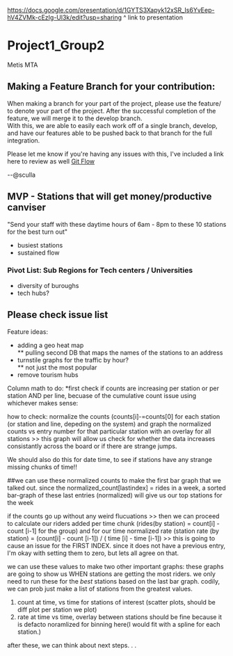 https://docs.google.com/presentation/d/1GYTS3Xapyk12xSR_Is6YvEep-hV4ZVMk-cEzIg-Ul3k/edit?usp=sharing
^ link to presentation

# Project1_Group2
Metis MTA 

## Making a Feature Branch for your contribution:
When making a branch for your part of the project, please use the feature/<your branch name> to denote your part of the project. After the successful completion of the feature, we will merge it to the develop branch.  
With this, we are able to easily each work off of a single branch, develop, and have our features able to be pushed back to that branch for the full integration. 

Please let me know if you're having any issues with this, I've included a link here to review as well [Git Flow](https://www.atlassian.com/git/tutorials/comparing-workflows/gitflow-workflow) 

--@sculla

## MVP - Stations that will get money/productive canviser  
"Send your staff with these daytime hours of 6am - 8pm to these 10 stations for the best turn out"  
* busiest stations  
* sustained flow  

### Pivot List: Sub Regions for Tech centers / Universities  
* diversity of buroughs  
* tech hubs?  
## Please check issue list

Feature ideas:
* adding a geo heat map  
** pulling second DB that maps the names of the stations to an address  
* turnstile graphs for the traffic by hour?  
** not just the most popular 
* remove tourism hubs  


Column math to do:
*first check if counts are increasing per station or per station AND per line, becuase of the cumulative count issue 
using whichever makes sense:

how to check: normalize the counts (counts[i]-=counts[0] for each station (or station and line, depeding on the system) and graph the normalized counts vs entry number for that particular station with an overlay for all stations >> this graph will allow us check for whether the data increases consistantly across the board or if there are strange jumps. 

We should also do this for date time, to see if stations have any strange missing chunks of time!!

##we can use these normalized counts to make the first bar graph that we talked out. since the normalized_count[lastindex] = rides in a week, a sorted bar-graph of these last entries (normalized) will give us our top stations for the week


if the counts go up without any weird flucuations  >> then we can proceed to calculate our riders added per time chunk (rides(by station) = count[i] - count [i-1] for the group) and for our time normalized rate (station rate (by station) = (count[i] - count [i-1]) / ( time [i] - time [i-1])     >> this is going to cause an issue for the FIRST INDEX. since it does not have a previous entry, I'm okay with setting them to zero, but lets all agree on that.

we can use these values to make two other important graphs: these graphs are going to show us WHEN stations are getting the most riders. we only need to run these for the *best* stations based on the last bar graph. codily, we can prob just make a list of stations from the greatest values.
1. count at time, vs time for stations of interest (scatter plots, should be diff plot per station we plot)
2. rate at time vs time, overlay between stations should be fine because it is defacto noramlized for binning here(I would fit with a spline for each station.)

after these, we can think about next steps. . . 




